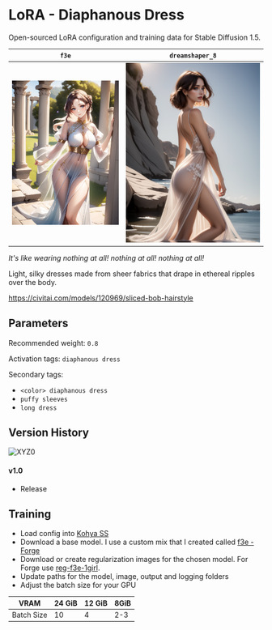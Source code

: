 # LoRA - Diaphanous Dress

Open-sourced LoRA configuration and training data for Stable Diffusion 1.5.

| `f3e`                           | `dreamshaper_8`                              |
|---------------------------------|----------------------------------------------|
| ![2D](1.0/f3e-1.0-2b73b869.png) | ![Realistic](1.0/dreamshaper_8-eff91f64.png) |

_It's like wearing nothing at all! nothing at all! nothing at all!_

Light, silky dresses made from sheer fabrics that drape in ethereal ripples over
the body.

https://civitai.com/models/120969/sliced-bob-hairstyle

## Parameters

Recommended weight: `0.8`

Activation tags: `diaphanous dress`

Secondary tags:

* `<color> diaphanous dress`
* `puffy sleeves`
* `long dress`

## Version History

![XYZ0](1.0/xyz0.png)

#### v1.0

* Release

## Training

* Load config into [Kohya SS](https://github.com/bmaltais/kohya_ss)
* Download a base model. I use a custom mix that I created called [f3e - Forge](https://civitai.com/models/160315)
* Download or create regularization images for the chosen model.
  For Forge use [reg-f3e-1girl](https://github.com/n15g/reg-f3e-1girl).
* Update paths for the model, image, output and logging folders
* Adjust the batch size for your GPU

| VRAM       | 24 GiB | 12 GiB | 8GiB |
|------------|--------|--------|------|
| Batch Size | 10     | 4      | 2-3  |
